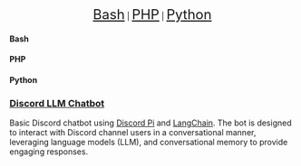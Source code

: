<p align="center">
  <a href="#bash" style="font-size: 24px;">Bash</a> |
  <a href="#php" style="font-size: 24px;">PHP</a> |
  <a href="#python" style="font-size: 24px;">Python</a>
</p>

#### Bash

#### PHP

#### Python
### [Discord LLM Chatbot](https://github.com/shaunbarnard/python/tree/main/discord-llm-chatbot)<br>
Basic Discord chatbot using [Discord Pi](https://github.com/Rapptz/discord.py) and [LangChain](https://github.com/langchain-ai/langchain). The bot is designed to interact with Discord channel users in a conversational manner, leveraging language models (LLM), and conversational memory to provide engaging responses.

